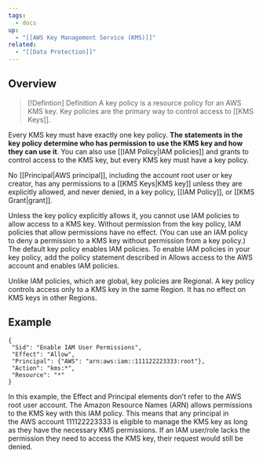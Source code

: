 ```yaml
---
tags:
  - docs
up:
  - "[[AWS Key Management Service (KMS)]]"
related:
  - "[[Data Protection]]"
---
```

## Overview


> [!Defintion] Definition
> A key policy is a resource policy for an AWS KMS key. Key policies are the primary way to control access to [[KMS Keys]].

Every KMS key must have exactly one key policy. **The statements in the key policy determine who has permission to use the KMS key and how they can use it**. You can also use [[IAM Policy|IAM policies]] and grants to control access to the KMS key, but every KMS key must have a key policy.

No [[Principal|AWS principal]], including the account root user or key creator, has any permissions to a [[KMS Keys|KMS key]] unless they are explicitly allowed, and never denied, in a key policy, [[IAM Policy]], or [[KMS Grant|grant]].

Unless the key policy explicitly allows it, you cannot use IAM policies to allow access to a KMS key. Without permission from the key policy, IAM policies that allow permissions have no effect. (You can use an IAM policy to deny a permission to a KMS key without permission from a key policy.) The default key policy enables IAM policies. To enable IAM policies in your key policy, add the policy statement described in Allows access to the AWS account and enables IAM policies.

Unlike IAM policies, which are global, key policies are Regional. A key policy controls access only to a KMS key in the same Region. It has no effect on KMS keys in other Regions.

## Example

```
{
 "Sid": "Enable IAM User Permissions",
 "Effect": "Allow",
 "Principal": {"AWS": "arn:aws:iam::111122223333:root"},
 "Action": "kms:*",
 "Resource": "*"
}
```

In this example, the Effect and Principal elements don’t refer to the AWS root user account. The Amazon Resource Names (ARN) allows permissions to the KMS key with this IAM policy. This means that any principal in the AWS account 111122223333 is eligible to manage the KMS key as long as they have the necessary KMS permissions. If an IAM user/role lacks the permission they need to access the KMS key, their request would still be denied.